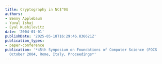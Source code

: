 ```yaml
---
title: Cryptography in NC$^0$
authors:
- Benny Applebaum
- Yuval Ishai
- Eyal Kushilevitz
date: '2004-01-01'
publishDate: '2025-05-18T16:29:46.836621Z'
publication_types:
- paper-conference
publication: '*45th Symposium on Foundations of Computer Science (FOCS 2004), 17-19
  October 2004, Rome, Italy, Proceedings*'
---
```

